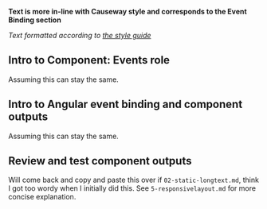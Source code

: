 **Text is more in-line with Causeway style and corresponds to the Event Binding section**

*Text formatted according to [the style guide](https://docs.google.com/document/d/1KrUSlkgmklM7aqRV1VmsgT0ExjKpIeLW3cDXTEVrzEM/edit?usp=sharing)*

## Intro to Component: Events role
Assuming this can stay the same.

## Intro to Angular event binding and component outputs
Assuming this can stay the same.

## Review and test component outputs

Will come back and copy and paste this over if ``02-static-longtext.md``, think I got too wordy when I initially did this. See ``5-responsivelayout.md`` for more concise explanation.